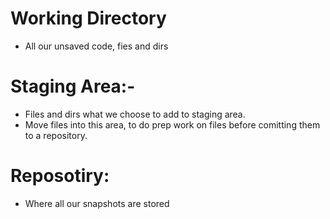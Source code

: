 # Working Directory
- All our unsaved code, fies and dirs

# Staging Area:-
- Files and dirs what we choose to add to staging area.
- Move files into this area, to do prep work on files before comitting them to a repository.

# Reposotiry:
- Where all our snapshots are stored